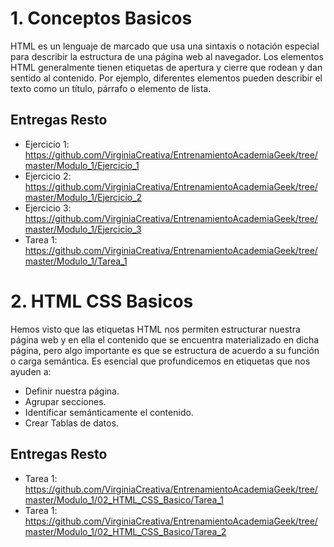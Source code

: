 # 1. Conceptos Basicos

HTML es un lenguaje de marcado que usa una sintaxis o notación especial para describir la estructura de una página web al navegador. Los elementos HTML generalmente tienen etiquetas de apertura y cierre que rodean y dan sentido al contenido. Por ejemplo, diferentes elementos pueden describir el texto como un título, párrafo o elemento de lista.

## Entregas Resto

- Ejercicio 1:  https://github.com/VirginiaCreativa/EntrenamientoAcademiaGeek/tree/master/Modulo_1/Ejercicio_1
- Ejercicio 2:  https://github.com/VirginiaCreativa/EntrenamientoAcademiaGeek/tree/master/Modulo_1/Ejercicio_2
- Ejercicio 3:  https://github.com/VirginiaCreativa/EntrenamientoAcademiaGeek/tree/master/Modulo_1/Ejercicio_3
- Tarea 1: https://github.com/VirginiaCreativa/EntrenamientoAcademiaGeek/tree/master/Modulo_1/Tarea_1


# 2. HTML CSS Basicos

Hemos visto que las etiquetas HTML nos permiten estructurar nuestra página web y en ella el contenido que se encuentra materializado en dicha página, pero algo importante es que se estructura de acuerdo a su función o carga semántica. Es esencial que profundicemos en etiquetas que nos ayuden a:

  - Definir nuestra página.
  - Agrupar secciones.
  - Identificar semánticamente el contenido.
  - Crear Tablas de datos.

## Entregas Resto

- Tarea 1: https://github.com/VirginiaCreativa/EntrenamientoAcademiaGeek/tree/master/Modulo_1/02_HTML_CSS_Basico/Tarea_1
- Tarea 1: https://github.com/VirginiaCreativa/EntrenamientoAcademiaGeek/tree/master/Modulo_1/02_HTML_CSS_Basico/Tarea_2